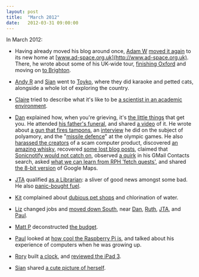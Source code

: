 ```yaml
---
layout: post
title:  "March 2012"
date:   2012-03-31 09:00:00
---
```


In March 2012:

* Having already moved his blog around once, [Adam W][adam-w] [moved it again](http://westyads.livejournal.com/34504.html) to its new home at [www.ad-space.org.uk](http://www.ad-space.org.uk). There, he wrote about some of his UK-wide tour, [finishing Oxford](http://www.ad-space.org.uk/2012/03/11/oxford-evening-standard/) and moving on [to Brighton](http://www.ad-space.org.uk/2012/03/30/brighton-southern-comfort/).

* [Andy R][andy-r] and [Sian][sian] went to [Toyko](http://selfdoubtgun.wordpress.com/2012/03/24/toyko-2012/), where they did karaoke and petted cats, alongside a whole lot of exploring the country.

* [Claire][claire] tried to describe what it's like to be [a scientist in an academic environment](http://nowebsite.co.uk/blog/2012/03/is-being-a-scientist-fulfilling/).

* [Dan][dan] explained how, when you're grieving, it's [the little things](http://www.scatmania.org/2012/03/01/little-things/) that get you. He attended [his father's funeral](http://www.scatmania.org/2012/03/04/funeral/), and shared [a video](http://www.youtube.com/watch?v=6DsmWxuXxUg) of it. He wrote about [a gun that fires tampons](http://www.scatmania.org/2012/03/08/the-tampon-gun/), an [interview](http://www.scatmania.org/2012/03/13/poly-in-the-media/) he did on the subject of polyamory, and the "[missile defence](http://www.scatmania.org/2012/03/15/missiles/)" at the olympic games. He also [harassed the creators](http://www.scatmania.org/2012/03/19/hdmi-virus-or-how-i-became-an-old-person/) of a scam computer product, discovered [an amazing whisky](http://www.scatmania.org/2012/03/20/douglas-of-drumlanrig/), recovered [some lost blog posts](http://www.scatmania.org/2012/03/21/remembering-december-2003/), claimed that [Sonicnotify would not catch on](http://www.scatmania.org/2012/03/23/sonicnotify/), observed [a quirk](http://www.scatmania.org/2012/03/25/a-damn-virgin/) in his GMail Contacts search, asked [what we can learn from RPH 'fetch quests'](http://www.scatmania.org/2012/03/27/fetch-quest/), and shared [the 8-bit version](http://www.scatmania.org/2012/03/31/8-bit-google-maps/) of Google Maps.

* [JTA][jta] qualified [as a Librarian](http://blog.electricquaker.co.uk/2012/03/05/i-think-its-only-fair-to-warn-you/): a sliver of good news amongst some bad. He also [panic-bought fuel](http://blog.electricquaker.co.uk/2012/03/29/the-fish-pies-snoek-got-it-snoek/).

* [Kit][kit] complained about [dubious pet shops](http://reaperkit.wordpress.com/2012/03/18/aquaria/) and chlorination of water.

* [Liz][liz] changed jobs and [moved down South](http://norasdollhouse.livejournal.com/112058.html), near [Dan][dan], [Ruth][ruth], [JTA][jta], and [Paul][paul].

* [Matt P][matt-p] deconstructed [the budget](http://myzelik.livejournal.com/56468.html).

* [Paul][paul] looked at [how cool the Raspberry Pi is](http://blog.pacifist.co.uk/2012/03/08/raspberry-pi-and-chocolate-cake/), and talked about his experience of computers when he was growing up.

* [Rory][rory] built [a clock](http://razinaber.livejournal.com/115316.html), and [reviewed the iPad 3](http://razinaber.livejournal.com/115482.html).

* [Sian][sian] shared [a cute picture of herself](http://elgingerbread.wordpress.com/2012/03/01/dydd-gwyl-dewi-hapus/).


[adam-g]:  http://strokeyadam.livejournal.com/
[adam-w]:  http://www.ad-space.org.uk/
[andy-k]:  http://theguidemark3.livejournal.com/
[andy-r]:  http://selfdoubtgun.wordpress.com/
[beth]:    http://littlegreenbeth.livejournal.com/
[bryn]:    http://randomlyevil.org.uk/
[claire]:  http://nowebsite.co.uk/blog/
[dan]:     http://www.scatmania.org/
[ele]:     http://ele-is-crazy.livejournal.com/
[fiona]:   http://fionafish.wordpress.com/
[hayley]:  http://leelee1983.livejournal.com/
[jen]:     http://scleip.livejournal.com/
[jimmy]:   http://vikingjim.livejournal.com/
[jta]:     http://blog.electricquaker.co.uk/
[kit]:     http://reaperkit.wordpress.com/
[liz]:     http://norasdollhouse.livejournal.com/
[malbo21]: http://malbo21.wordpress.com/
[matt-p]:  http://myzelik.livejournal.com/
[matt-r]:  http://matt-inthe-hat.livejournal.com/
[paul]:    http://blog.pacifist.co.uk/
[penny]:   http://thepennyfaerie.livejournal.com/
[pete]:    http://loonybin345.livejournal.com/
[rory]:    http://razinaber.livejournal.com/
[ruth]:    http://fleeblewidget.co.uk/
[sarah]:   http://starlight-sarah.livejournal.com/
[sian]:    http://elgingerbread.wordpress.com/
